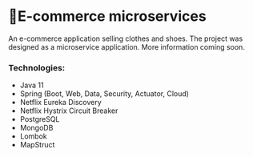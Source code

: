 # 🛒E-commerce microservices
An e-commerce application selling clothes and shoes. The project was designed as a microservice application.
More information coming soon.

### Technologies:
- Java 11
- Spring (Boot, Web, Data, Security, Actuator, Cloud)
- Netflix Eureka Discovery
- Netflix Hystrix Circuit Breaker
- PostgreSQL
- MongoDB
- Lombok
- MapStruct
